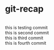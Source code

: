 # git-recap
<br>
this is testing commit

<br>
this is second commit

<br>
this is third commit

<br>
this is fourth commit

